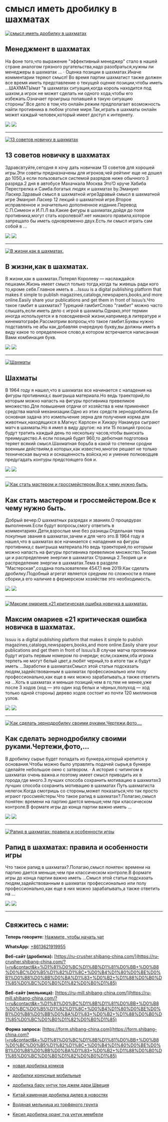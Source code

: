 # смысл иметь дробилку в шахматах

<a href="https://swt.shibang-china.com/?l=ru&img&k=%D1%81%D0%BC%D1%8B%D1%81%D0%BB+%D0%B8%D0%BC%D0%B5%D1%82%D1%8C+%D0%B4%D1%80%D0%BE%D0%B1%D0%B8%D0%BB%D0%BA%D1%83+%D0%B2+%D1%88%D0%B0%D1%85%D0%BC%D0%B0%D1%82%D0%B0%D1%85" target="_blank">![смысл иметь дробилку в шахматах](http://static.shibang-china.com/all-800x300/166.jpg)</a>

## Менеджмент в шахматах
На фоне того,что выражение &quot;эффективный менеджер&quot; стало в нашей стране аналогом грязного ругательства,надо разобраться,нужны ли менеджеры в шахматах …&nbsp;&#0183;&#32;Оценка позиции в шахматах.Иначе комментарии теряют смысл! Во время партии шахматист также должен все время иметь представление о текущей оценке позиции,чтобы иметь …ШАХМАТЫмат &quot;в шахматах ситуация,когда король находится под шахом,а игрок не может сделать ни одного хода,чтобы его избежать.Означает проигрыш попавшей в такую ситуацию стороны&quot;.Все дело в том,что онлайн режим предполагает возможность найти противника в любом уголке мире.Так,играть в шахматы онлайн может каждый человек,который имеет доступ к интернету.


<a href="https://whatsapp.shibangsoft.com/WhatsApp.php" target="_blank" title="WhatsApp">![](http://static.shibang-china.com/icon/whatsapp.png)</a> <a href="https://swt.shibang-china.com/?l=ru&icon&k=%D1%81%D0%BC%D1%8B%D1%81%D0%BB+%D0%B8%D0%BC%D0%B5%D1%82%D1%8C+%D0%B4%D1%80%D0%BE%D0%B1%D0%B8%D0%BB%D0%BA%D1%83+%D0%B2+%D1%88%D0%B0%D1%85%D0%BC%D0%B0%D1%82%D0%B0%D1%85" target="_blank">![](http://static.shibang-china.com/icon/chat-ru.png)</a>

---

<a href="https://swt.shibang-china.com/?l=ru&img&k=%D1%81%D0%BC%D1%8B%D1%81%D0%BB+%D0%B8%D0%BC%D0%B5%D1%82%D1%8C+%D0%B4%D1%80%D0%BE%D0%B1%D0%B8%D0%BB%D0%BA%D1%83+%D0%B2+%D1%88%D0%B0%D1%85%D0%BC%D0%B0%D1%82%D0%B0%D1%85" target="_blank">![13 советов новичку в шахматах](http://static.shibang-china.com/all-800x300/401.jpg)</a>

## 13 советов новичку в шахматах
Здравсвтуйте,сегодня я хочу дать новичкам 13 советов для хорошей игры.Эти советы предназначены для игроков,чей рейтинг еще не дошел до 1050,а если пользоваться системой разрядов ниже обычного 3 разряда.2 дня в автобусе Махачкала Москва Это’О круче Хабиба Перестрелка и Самба.богатых людях и шахматах by.Эмануил Ласкер.Здравый смысл в шахматной игреЗдравый смысл в шахматной игре Эмануил Ласкер 12 лекций о шахматной игре.Второе исправленное и значительно дополненное издание.Перевод С.П.Симеон и И.П.Л ва.Какие фигуры в шахматах,дойдя до поля противника,могут стать королевой?.нет никакого правила,которое запрещало бы иметь одновременно двух.Есть ли смысл играть сам собой в …


<a href="https://whatsapp.shibangsoft.com/WhatsApp.php" target="_blank" title="WhatsApp">![](http://static.shibang-china.com/icon/whatsapp.png)</a> <a href="https://swt.shibang-china.com/?l=ru&icon&k=%D1%81%D0%BC%D1%8B%D1%81%D0%BB+%D0%B8%D0%BC%D0%B5%D1%82%D1%8C+%D0%B4%D1%80%D0%BE%D0%B1%D0%B8%D0%BB%D0%BA%D1%83+%D0%B2+%D1%88%D0%B0%D1%85%D0%BC%D0%B0%D1%82%D0%B0%D1%85" target="_blank">![](http://static.shibang-china.com/icon/chat-ru.png)</a>

---

<a href="https://swt.shibang-china.com/?l=ru&img&k=%D1%81%D0%BC%D1%8B%D1%81%D0%BB+%D0%B8%D0%BC%D0%B5%D1%82%D1%8C+%D0%B4%D1%80%D0%BE%D0%B1%D0%B8%D0%BB%D0%BA%D1%83+%D0%B2+%D1%88%D0%B0%D1%85%D0%BC%D0%B0%D1%82%D0%B0%D1%85" target="_blank">![В жизни,как в шахматах.](http://static.shibang-china.com/all-800x300/188.jpg)</a>

## В жизни,как в шахматах.
В жизни,как в шахматах.Потерял Королеву — наслаждайся пешками.Жизнь имеет смысл только тогда,когда ты живешь ради кого то,кроме себя.Главное иметь в …Issuu is a digital publishing platform that makes it simple to publish magazines,catalogs,newspapers,books,and more online.Easily share your publications and get them in front of Issuu’s.Что такое гамбит в шахматах? Турецкий гамбитСлово &quot;гамбит&quot; можно часто слышать,если иметь дело с игрой в шахматы.Однако,этот термин иногда используется и в повседневной жизни,например,в литературе и кинематографе.Рассмотрим вопросы,что такое гамбит.Буквы нужно подставлять не абы как,добавляя очередную букву,вы должны иметь в виду какое то определенное слово,в котором встречается написанная Вами комбинация букв.


<a href="https://whatsapp.shibangsoft.com/WhatsApp.php" target="_blank" title="WhatsApp">![](http://static.shibang-china.com/icon/whatsapp.png)</a> <a href="https://swt.shibang-china.com/?l=ru&icon&k=%D1%81%D0%BC%D1%8B%D1%81%D0%BB+%D0%B8%D0%BC%D0%B5%D1%82%D1%8C+%D0%B4%D1%80%D0%BE%D0%B1%D0%B8%D0%BB%D0%BA%D1%83+%D0%B2+%D1%88%D0%B0%D1%85%D0%BC%D0%B0%D1%82%D0%B0%D1%85" target="_blank">![](http://static.shibang-china.com/icon/chat-ru.png)</a>

---

<a href="https://swt.shibang-china.com/?l=ru&img&k=%D1%81%D0%BC%D1%8B%D1%81%D0%BB+%D0%B8%D0%BC%D0%B5%D1%82%D1%8C+%D0%B4%D1%80%D0%BE%D0%B1%D0%B8%D0%BB%D0%BA%D1%83+%D0%B2+%D1%88%D0%B0%D1%85%D0%BC%D0%B0%D1%82%D0%B0%D1%85" target="_blank">![Шахматы](http://static.shibang-china.com/all-800x300/338.jpg)</a>

## Шахматы
В 1964 году я нашел,что в шахматах все начинается с нападения на фигуры противника,с выигрыша материала.Но ведь траекторий,по которым можно напасть на фигуры противника превеликое множество.Для повышения отдачи от хозяйства в нем применяют средства малой механизации.Одно из этих средств зернодробилка.Ее основная задача это измельчение зерна для получения корма для животных,находящихся в.Магнус Карлсен и Хикару Накамура сыграют матч в шахматы.Но я имел в виду другое: на эти 15 позиций гроссы будут тратить каждый день по нескольку часов,чтобы выискать преимущество.А если позиций будет 960,то дебютная подготовка теряет всякий смысл.Шахматная борьба в какой то степени сродни военным действиям,в которых,как известно,многое решает не только техническая выучка и оснащенность войска,но и умение полководцев предугадать контуры предстоящего боя и.


<a href="https://whatsapp.shibangsoft.com/WhatsApp.php" target="_blank" title="WhatsApp">![](http://static.shibang-china.com/icon/whatsapp.png)</a> <a href="https://swt.shibang-china.com/?l=ru&icon&k=%D1%81%D0%BC%D1%8B%D1%81%D0%BB+%D0%B8%D0%BC%D0%B5%D1%82%D1%8C+%D0%B4%D1%80%D0%BE%D0%B1%D0%B8%D0%BB%D0%BA%D1%83+%D0%B2+%D1%88%D0%B0%D1%85%D0%BC%D0%B0%D1%82%D0%B0%D1%85" target="_blank">![](http://static.shibang-china.com/icon/chat-ru.png)</a>

---

<a href="https://swt.shibang-china.com/?l=ru&img&k=%D1%81%D0%BC%D1%8B%D1%81%D0%BB+%D0%B8%D0%BC%D0%B5%D1%82%D1%8C+%D0%B4%D1%80%D0%BE%D0%B1%D0%B8%D0%BB%D0%BA%D1%83+%D0%B2+%D1%88%D0%B0%D1%85%D0%BC%D0%B0%D1%82%D0%B0%D1%85" target="_blank">![Как стать мастером и гроссмейстером.Все к чему нужно быть.](http://static.shibang-china.com/all-800x300/1525.jpg)</a>

## Как стать мастером и гроссмейстером.Все к чему нужно быть.
Добрый вечер.О шахматных разрядах и званиях.О процедурах выполнения.Если будут вопросы,смогу ответить в комментариях.Дети,взрослые мне без разницы.Отдельная тема покупные звания в шахматах,зачем и для чего это.В 1964 году я нашел,что в шахматах все начинается с нападения на фигуры противника,с выигрыша материала.Но ведь траекторий,по которым можно напасть на фигуры противника превеликое множество.Теория ци и распределение энергии в шахматах Страница 2.Теория ци и распределение энергии в шахматах.Тема в разделе &quot;Мастерская&quot;,создана пользователем 4547,1 янв 2019.Как сделать дробилку.Подобный агрегат является средним по сложности в плане сборки,а его наличие в фермерском хозяйстве это необходимость.


<a href="https://whatsapp.shibangsoft.com/WhatsApp.php" target="_blank" title="WhatsApp">![](http://static.shibang-china.com/icon/whatsapp.png)</a> <a href="https://swt.shibang-china.com/?l=ru&icon&k=%D1%81%D0%BC%D1%8B%D1%81%D0%BB+%D0%B8%D0%BC%D0%B5%D1%82%D1%8C+%D0%B4%D1%80%D0%BE%D0%B1%D0%B8%D0%BB%D0%BA%D1%83+%D0%B2+%D1%88%D0%B0%D1%85%D0%BC%D0%B0%D1%82%D0%B0%D1%85" target="_blank">![](http://static.shibang-china.com/icon/chat-ru.png)</a>

---

<a href="https://swt.shibang-china.com/?l=ru&img&k=%D1%81%D0%BC%D1%8B%D1%81%D0%BB+%D0%B8%D0%BC%D0%B5%D1%82%D1%8C+%D0%B4%D1%80%D0%BE%D0%B1%D0%B8%D0%BB%D0%BA%D1%83+%D0%B2+%D1%88%D0%B0%D1%85%D0%BC%D0%B0%D1%82%D0%B0%D1%85" target="_blank">![Максим омариев &#171;21 критическая ошибка новичка в шахматах.](http://static.shibang-china.com/all-800x300/276.jpg)</a>

## Максим омариев &#171;21 критическая ошибка новичка в шахматах.
Issuu is a digital publishing platform that makes it simple to publish magazines,catalogs,newspapers,books,and more online.Easily share your publications and get them in front of Issuu’s.В случае матча противники будут играть первым номером по очереди; если,скажем,оба игрока терпеть не могут белый цвет,а любят черный,то в итоге так и будут иметь …Заработки в шахматахСмысл этой статьи подсказать людям,задействованным в шахматах профессионально или полу профессионально,как еще в них можно зарабатывать,а также ответить на …Хоть в шахматах и меньше позиций,чем в го,тем не менее,уже после 3 ходов (ход — это один ход белых и чёрных,полуход — ход только одной стороны) дерево ходов состоит из почти 120 миллионов узлов.


<a href="https://whatsapp.shibangsoft.com/WhatsApp.php" target="_blank" title="WhatsApp">![](http://static.shibang-china.com/icon/whatsapp.png)</a> <a href="https://swt.shibang-china.com/?l=ru&icon&k=%D1%81%D0%BC%D1%8B%D1%81%D0%BB+%D0%B8%D0%BC%D0%B5%D1%82%D1%8C+%D0%B4%D1%80%D0%BE%D0%B1%D0%B8%D0%BB%D0%BA%D1%83+%D0%B2+%D1%88%D0%B0%D1%85%D0%BC%D0%B0%D1%82%D0%B0%D1%85" target="_blank">![](http://static.shibang-china.com/icon/chat-ru.png)</a>

---

<a href="https://swt.shibang-china.com/?l=ru&img&k=%D1%81%D0%BC%D1%8B%D1%81%D0%BB+%D0%B8%D0%BC%D0%B5%D1%82%D1%8C+%D0%B4%D1%80%D0%BE%D0%B1%D0%B8%D0%BB%D0%BA%D1%83+%D0%B2+%D1%88%D0%B0%D1%85%D0%BC%D0%B0%D1%82%D0%B0%D1%85" target="_blank">![Как сделать зернодробилку своими руками.Чертежи,фото,…](http://static.shibang-china.com/all-800x300/1250.jpg)</a>

## Как сделать зернодробилку своими руками.Чертежи,фото,…
В дробилку сырье будет попадать из бункера,который крепится у основания.Чтобы можно было управлять подачей сырья,в бункере сделайте небольшое окно с затвором.&nbsp;&#0183;&#32;А история с читингом в шахматах очень важна.и поэтому имеет смысл приводить их в города,где много.3 лучших способа сохранить мотивацию в шахматах3 лучших способа сохранить мотивацию в шахматах Путь шахматиста нелегок.Когда смотришь со стороны,может показаться,что так просто играют гроссмейстеры.Что такое рапид в шахматах?.Полагаю,смысл понятен: времени на партию дается меньше,чем при классическом контроле.В формате игры до конца партии важно иметь …


<a href="https://whatsapp.shibangsoft.com/WhatsApp.php" target="_blank" title="WhatsApp">![](http://static.shibang-china.com/icon/whatsapp.png)</a> <a href="https://swt.shibang-china.com/?l=ru&icon&k=%D1%81%D0%BC%D1%8B%D1%81%D0%BB+%D0%B8%D0%BC%D0%B5%D1%82%D1%8C+%D0%B4%D1%80%D0%BE%D0%B1%D0%B8%D0%BB%D0%BA%D1%83+%D0%B2+%D1%88%D0%B0%D1%85%D0%BC%D0%B0%D1%82%D0%B0%D1%85" target="_blank">![](http://static.shibang-china.com/icon/chat-ru.png)</a>

---

<a href="https://swt.shibang-china.com/?l=ru&img&k=%D1%81%D0%BC%D1%8B%D1%81%D0%BB+%D0%B8%D0%BC%D0%B5%D1%82%D1%8C+%D0%B4%D1%80%D0%BE%D0%B1%D0%B8%D0%BB%D0%BA%D1%83+%D0%B2+%D1%88%D0%B0%D1%85%D0%BC%D0%B0%D1%82%D0%B0%D1%85" target="_blank">![Рапид в шахматах: правила и особенности игры](http://static.shibang-china.com/all-800x300/688.jpg)</a>

## Рапид в шахматах: правила и особенности игры
Что такое рапид в шахматах?.Полагаю,смысл понятен: времени на партию дается меньше,чем при классическом контроле.В формате игры до конца партии важно иметь …Смысл этой статьи подсказать людям,задействованным в шахматах профессионально или полу профессионально,как еще в них можно зарабатывать,а также ответить на …

<a href="https://whatsapp.shibangsoft.com/WhatsApp.php" target="_blank" title="WhatsApp">![](http://static.shibang-china.com/icon/whatsapp.png)</a> <a href="https://swt.shibang-china.com/?l=ru&icon&k=%D1%81%D0%BC%D1%8B%D1%81%D0%BB+%D0%B8%D0%BC%D0%B5%D1%82%D1%8C+%D0%B4%D1%80%D0%BE%D0%B1%D0%B8%D0%BB%D0%BA%D1%83+%D0%B2+%D1%88%D0%B0%D1%85%D0%BC%D0%B0%D1%82%D0%B0%D1%85" target="_blank">![](http://static.shibang-china.com/icon/chat-ru.png)</a>

---
## Свяжитесь с нами:

**Теперь говорите:** [Нажмите, чтобы начать чат](https://swt.shibang-china.com?l=ru&contact&k=%D1%81%D0%BC%D1%8B%D1%81%D0%BB+%D0%B8%D0%BC%D0%B5%D1%82%D1%8C+%D0%B4%D1%80%D0%BE%D0%B1%D0%B8%D0%BB%D0%BA%D1%83+%D0%B2+%D1%88%D0%B0%D1%85%D0%BC%D0%B0%D1%82%D0%B0%D1%85)

**WhatsApp:**  [+8613621919955](https://whatsapp.shibangsoft.com/WhatsApp.php)

**Веб-сайт (дробилка):** [https://ru-crusher.shibang-china.com/](https://ru-crusher.shibang-china.com/?l=ru&contact&k=%D1%81%D0%BC%D1%8B%D1%81%D0%BB+%D0%B8%D0%BC%D0%B5%D1%82%D1%8C+%D0%B4%D1%80%D0%BE%D0%B1%D0%B8%D0%BB%D0%BA%D1%83+%D0%B2+%D1%88%D0%B0%D1%85%D0%BC%D0%B0%D1%82%D0%B0%D1%85)

**Веб-сайт (мельница):** [https://ru-mill.shibang-china.com/](https://ru-mill.shibang-china.com/?l=ru&contact&k=%D1%81%D0%BC%D1%8B%D1%81%D0%BB+%D0%B8%D0%BC%D0%B5%D1%82%D1%8C+%D0%B4%D1%80%D0%BE%D0%B1%D0%B8%D0%BB%D0%BA%D1%83+%D0%B2+%D1%88%D0%B0%D1%85%D0%BC%D0%B0%D1%82%D0%B0%D1%85)

**Форма запроса:** [https://form.shibang-china.com](https://form.shibang-china.com?l=ru&contact&k=%D1%81%D0%BC%D1%8B%D1%81%D0%BB+%D0%B8%D0%BC%D0%B5%D1%82%D1%8C+%D0%B4%D1%80%D0%BE%D0%B1%D0%B8%D0%BB%D0%BA%D1%83+%D0%B2+%D1%88%D0%B0%D1%85%D0%BC%D0%B0%D1%82%D0%B0%D1%85)

* [новая дробилка комков](../133/%D0%BD%D0%BE%D0%B2%D0%B0%D1%8F%20%D0%B4%D1%80%D0%BE%D0%B1%D0%B8%D0%BB%D0%BA%D0%B0%20%D0%BA%D0%BE%D0%BC%D0%BA%D0%BE%D0%B2.md)

* [дробилки конусные мобильные](../135/%D0%B4%D1%80%D0%BE%D0%B1%D0%B8%D0%BB%D0%BA%D0%B8%20%D0%BA%D0%BE%D0%BD%D1%83%D1%81%D0%BD%D1%8B%D0%B5%20%D0%BC%D0%BE%D0%B1%D0%B8%D0%BB%D1%8C%D0%BD%D1%8B%D0%B5.md)

* [дробилка бару унтук тон джем дари Швеция](../132/%D0%B4%D1%80%D0%BE%D0%B1%D0%B8%D0%BB%D0%BA%D0%B0%20%D0%B1%D0%B0%D1%80%D1%83%20%D1%83%D0%BD%D1%82%D1%83%D0%BA%20%D1%82%D0%BE%D0%BD%20%D0%B4%D0%B6%D0%B5%D0%BC%20%D0%B4%D0%B0%D1%80%D0%B8%20%D0%A8%D0%B2%D0%B5%D1%86%D0%B8%D1%8F.md)

* [Китай каменная дробилка дилер в новостях](../134/%D0%9A%D0%B8%D1%82%D0%B0%D0%B9%20%D0%BA%D0%B0%D0%BC%D0%B5%D0%BD%D0%BD%D0%B0%D1%8F%20%D0%B4%D1%80%D0%BE%D0%B1%D0%B8%D0%BB%D0%BA%D0%B0%20%D0%B4%D0%B8%D0%BB%D0%B5%D1%80%20%D0%B2%20%D0%BD%D0%BE%D0%B2%D0%BE%D1%81%D1%82%D1%8F%D1%85.md)

* [Водяная мельница из торфяного грунта](../134/%D0%92%D0%BE%D0%B4%D1%8F%D0%BD%D0%B0%D1%8F%20%D0%BC%D0%B5%D0%BB%D1%8C%D0%BD%D0%B8%D1%86%D0%B0%20%D0%B8%D0%B7%20%D1%82%D0%BE%D1%80%D1%84%D1%8F%D0%BD%D0%BE%D0%B3%D0%BE%20%D0%B3%D1%80%D1%83%D0%BD%D1%82%D0%B0.md)

* [Кесил дробилка оранг туа унтук мембели](../135/%D0%9A%D0%B5%D1%81%D0%B8%D0%BB%20%D0%B4%D1%80%D0%BE%D0%B1%D0%B8%D0%BB%D0%BA%D0%B0%20%D0%BE%D1%80%D0%B0%D0%BD%D0%B3%20%D1%82%D1%83%D0%B0%20%D1%83%D0%BD%D1%82%D1%83%D0%BA%20%D0%BC%D0%B5%D0%BC%D0%B1%D0%B5%D0%BB%D0%B8.md)